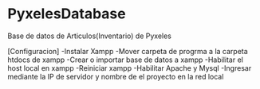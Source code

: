 # PyxelesDatabase
Base de datos de Articulos(Inventario) de Pyxeles

[Configuracion]
-Instalar Xampp
-Mover carpeta de progrma a la carpeta htdocs de xampp
-Crear o importar base de datos a xampp
-Habilitar el host local en xampp
-Reiniciar xampp
-Habilitar Apache y Mysql
-Ingresar mediante la IP de servidor y nombre de el proyecto en la red local
